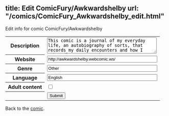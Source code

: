 title: Edit ComicFury/Awkwardshelby
url: "/comics/ComicFury_Awkwardshelby_edit.html"
---
Edit info for comic ComicFury/Awkwardshelby

<form name="comic" action="http://gaepostmail.appspot.com/comic/" method="post">
<table class="comicinfo">
<tr>
<th>Description</th><td><textarea name="description" cols="40" rows="3">This comic is a journal of my everyday life, an autobiography of sorts, that records my daily encounters and how I awkwardly react to them.</textarea></td>
</tr>
<tr>
<th>Website</th><td><input type="text" name="url" value="http://awkwardshelby.webcomic.ws/" size="40"/></td>
</tr>
<tr>
<th>Genre</th><td><input type="text" name="genre" value="Other" size="40"/></td>
</tr>
<tr>
<th>Language</th><td><input type="text" name="language" value="English" size="40"/></td>
</tr>
<tr>
<th>Adult content</th><td><input type="checkbox" name="adult" value="adult" /></td>
</tr>
<tr>
<th></th><td>
<input type="hidden" name="comic" value="ComicFury_Awkwardshelby" />
<input type="submit" name="submit" value="Submit" />
</td>
</tr>
</table>
</form>

Back to the [comic](ComicFury_Awkwardshelby.html).
